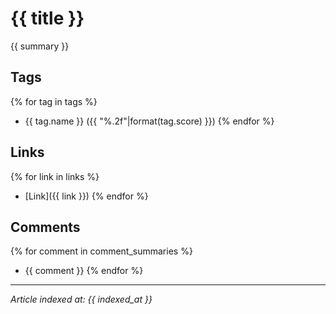 # {{ title }}

{{ summary }}

## Tags
{% for tag in tags %}
- {{ tag.name }} ({{ "%.2f"|format(tag.score) }})
{% endfor %}

## Links
{% for link in links %}
- [Link]({{ link }})
{% endfor %}

## Comments
{% for comment in comment_summaries %}
- {{ comment }}
{% endfor %}

---
*Article indexed at: {{ indexed_at }}*
